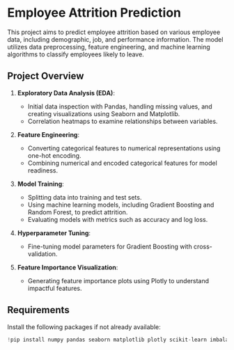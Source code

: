 # Employee Attrition Prediction

This project aims to predict employee attrition based on various employee data, including demographic, job, and performance information. The model utilizes data preprocessing, feature engineering, and machine learning algorithms to classify employees likely to leave.

## Project Overview

1. **Exploratory Data Analysis (EDA)**:
   - Initial data inspection with Pandas, handling missing values, and creating visualizations using Seaborn and Matplotlib.
   - Correlation heatmaps to examine relationships between variables.

2. **Feature Engineering**:
   - Converting categorical features to numerical representations using one-hot encoding.
   - Combining numerical and encoded categorical features for model readiness.

3. **Model Training**:
   - Splitting data into training and test sets.
   - Using machine learning models, including Gradient Boosting and Random Forest, to predict attrition.
   - Evaluating models with metrics such as accuracy and log loss.

4. **Hyperparameter Tuning**:
   - Fine-tuning model parameters for Gradient Boosting with cross-validation.

5. **Feature Importance Visualization**:
   - Generating feature importance plots using Plotly to understand impactful features.

## Requirements

Install the following packages if not already available:

```python
!pip install numpy pandas seaborn matplotlib plotly scikit-learn imbalanced-learn xgboost

